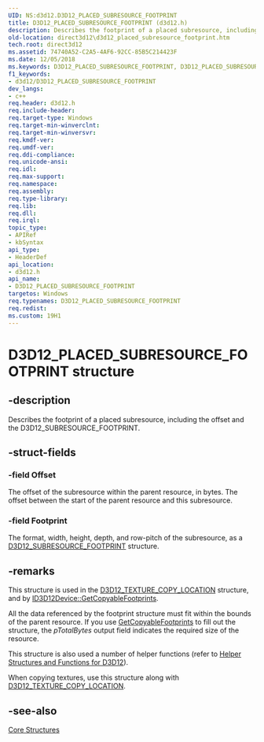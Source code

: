 ```yaml
---
UID: NS:d3d12.D3D12_PLACED_SUBRESOURCE_FOOTPRINT
title: D3D12_PLACED_SUBRESOURCE_FOOTPRINT (d3d12.h)
description: Describes the footprint of a placed subresource, including the offset and the D3D12_SUBRESOURCE_FOOTPRINT.
old-location: direct3d12\d3d12_placed_subresource_footprint.htm
tech.root: direct3d12
ms.assetid: 74740A52-C2A5-4AF6-92CC-85B5C214423F
ms.date: 12/05/2018
ms.keywords: D3D12_PLACED_SUBRESOURCE_FOOTPRINT, D3D12_PLACED_SUBRESOURCE_FOOTPRINT structure, d3d12/D3D12_PLACED_SUBRESOURCE_FOOTPRINT, direct3d12.d3d12_placed_subresource_footprint
f1_keywords:
- d3d12/D3D12_PLACED_SUBRESOURCE_FOOTPRINT
dev_langs:
- c++
req.header: d3d12.h
req.include-header: 
req.target-type: Windows
req.target-min-winverclnt: 
req.target-min-winversvr: 
req.kmdf-ver: 
req.umdf-ver: 
req.ddi-compliance: 
req.unicode-ansi: 
req.idl: 
req.max-support: 
req.namespace: 
req.assembly: 
req.type-library: 
req.lib: 
req.dll: 
req.irql: 
topic_type:
- APIRef
- kbSyntax
api_type:
- HeaderDef
api_location:
- d3d12.h
api_name:
- D3D12_PLACED_SUBRESOURCE_FOOTPRINT
targetos: Windows
req.typenames: D3D12_PLACED_SUBRESOURCE_FOOTPRINT
req.redist: 
ms.custom: 19H1
---
```


# D3D12_PLACED_SUBRESOURCE_FOOTPRINT structure


## -description


Describes the footprint of a placed subresource, including the offset and the D3D12_SUBRESOURCE_FOOTPRINT.
        


## -struct-fields




### -field Offset

The offset of the subresource within the parent resource, in bytes.
            The offset between the start of the parent resource and this subresource.
          


### -field Footprint

The format, width, height, depth, and row-pitch of the subresource,
            as a <a href="https://docs.microsoft.com/windows/desktop/api/d3d12/ns-d3d12-d3d12_subresource_footprint">D3D12_SUBRESOURCE_FOOTPRINT</a> structure.
          


## -remarks



This structure is used in the <a href="https://docs.microsoft.com/windows/desktop/api/d3d12/ns-d3d12-d3d12_texture_copy_location">D3D12_TEXTURE_COPY_LOCATION</a> structure,
          and by <a href="https://docs.microsoft.com/windows/desktop/api/d3d12/nf-d3d12-id3d12device-getcopyablefootprints">ID3D12Device::GetCopyableFootprints</a>.
        

All the data referenced by the footprint structure must fit within the bounds of the parent resource. If you use <a href="https://docs.microsoft.com/windows/desktop/api/d3d12/nf-d3d12-id3d12device-getcopyablefootprints">GetCopyableFootprints</a> to fill out the structure, the <i>pTotalBytes</i> output field indicates the required size of the resource.

This structure is also used a number of helper functions (refer to <a href="https://docs.microsoft.com/windows/desktop/direct3d12/helper-structures-and-functions-for-d3d12">Helper Structures and Functions for D3D12</a>).

When copying textures, use this structure along with <a href="https://docs.microsoft.com/windows/desktop/api/d3d12/ns-d3d12-d3d12_texture_copy_location">D3D12_TEXTURE_COPY_LOCATION</a>.
      




## -see-also




<a href="https://docs.microsoft.com/windows/desktop/direct3d12/direct3d-12-structures">Core Structures</a>
 

 


